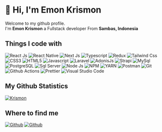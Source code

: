# :wave: Hi, I'm Emon Krismon
Welcome to my github profile.\
I'm **Emon Krismon** a Fullstack developer From **Sambas, Indonesia**
## Things I code with
![React Js](https://img.shields.io/badge/-React-61DAFB?style=flat-square&logo=react&logoColor=white)
![React Native](https://img.shields.io/badge/-React%20Native-61DAFB?style=flat-square&logo=react&logoColor=white)
![Next Js](https://img.shields.io/badge/-Next%20Js-111827?style=flat-square&logo=next.js)
![Typescript](https://img.shields.io/badge/-Typescript-007ACC?style=flat-square&logo=typescript&logoColor=white)
![Redux](https://img.shields.io/badge/-Redux-764ABC?style=flat-square&logo=redux&logoColor=white)
![Tailwind Css](https://img.shields.io/badge/-Tailwind%20Css-38bdf8?style=flat-square&logo=tailwindcss&logoColor=white)
![CSS3](https://img.shields.io/badge/-CSS3-254BDD?style=flat-square&logo=css3&logoColor=white)
![HTML5](https://img.shields.io/badge/-HTML5-dd4b25?style=flat-square&logo=html5&logoColor=white)
![Javascript](https://img.shields.io/badge/-Javascript-f0db4e?style=flat-square&logo=javascript&logoColor=323230)
![Laravel](https://img.shields.io/badge/-Laravel-f23a2f?style=flat-square&logo=laravel&logoColor=white)
![AdonisJs](https://img.shields.io/badge/-AdonisJs-5a45ff?style=flat-square&logo=adonisjs&logoColor=white)
![Strapi](https://img.shields.io/badge/-Strapi-121180?style=flat-square&logo=strapi&logoColor=white)
![MySql](https://img.shields.io/badge/-MySql-3E6E93?style=flat-square&logo=mysql&logoColor=white)
![PostgreSQL](https://img.shields.io/badge/-PostgreSQL-32648D?style=flat-square&logo=postgresql&logoColor=white)
![Sql Server](https://img.shields.io/badge/-SQL%20Server-CC2927?style=flat-square&logo=microsoftsqlserver&logoColor=white)
![Node Js](https://img.shields.io/badge/-Node%20Js-339933?style=flat-square&logo=node.js&logoColor=white)
![NPM](https://img.shields.io/badge/-NPM-CB3837?style=flat-square&logo=npm&logoColor=white)
![YARN](https://img.shields.io/badge/-Yarn-2C8EBB?style=flat-square&logo=yarn&logoColor=white)
![Postman](https://img.shields.io/badge/-Postman-e05320?style=flat-square&logo=postman&logoColor=white)
![Git](https://img.shields.io/badge/-Git-F05032?style=flat-square&logo=git&logoColor=white)
![Github Actions](https://img.shields.io/badge/-Github%20Actions-2088FF?style=flat-square&logo=githubactions&logoColor=white)
![Prettier](https://img.shields.io/badge/-Prettier-F7B93E?style=flat-square&logo=prettier&logoColor=white)
![Visual Studio Code](https://img.shields.io/badge/-Visual%20Studio%20Code-007ACC?style=flat-square&logo=visualstudiocode&logoColor=white)

## My Github Statistics
[![Krismon](https://github-readme-stats.vercel.app/api?username=krismonsemanas&count_private=true&show_icons=true)](https://github.com/krismonsemanas)

## Where to find me
<a target="_blank" href="https://github.com/krismonsemanas">![Github](https://img.shields.io/badge/-Github-181717?style=flat-square&logo=github&logoColor=white)</a>
<a target="_blank" href="mailto:emonkrismon98@gmail.com">![Github](https://img.shields.io/badge/-Gmail-EA4335?style=flat-square&logo=gmail&logoColor=white)</a>


<!---
krismonsemanas/krismonsemanas is a ✨ special ✨ repository because its `README.md` (this file) appears on your GitHub profile.
You can click the Preview link to take a look at your changes.
--->
